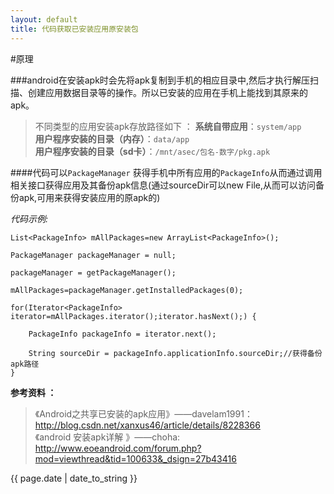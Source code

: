 ```yaml
---
layout: default
title: 代码获取已安装应用原安装包 
---  
```



#原理  
  

###android在安装apk时会先将apk复制到手机的相应目录中,然后才执行解压扫描、创建应用数据目录等的操作。所以已安装的应用在手机上能找到其原来的apk。  


>不同类型的应用安装apk存放路径如下 ：
>**系统自带应用**：`system/app`  
>**用户程序安装的目录（内存）**：`data/app`  
>**用户程序安装的目录（sd卡）**：`/mnt/asec/包名-数字/pkg.apk`  
  




####代码可以`PackageManager` 获得手机中所有应用的`PackageInfo`从而通过调用相关接口获得应用及其备份apk信息(通过sourceDir可以new File,从而可以访问备份apk,可用来获得安装应用的原apk的)   

*代码示例:*  

	List<PackageInfo> mAllPackages=new ArrayList<PackageInfo>();

	PackageManager packageManager = null;

	packageManager = getPackageManager();

	mAllPackages=packageManager.getInstalledPackages(0);

	for(Iterator<PackageInfo> iterator=mAllPackages.iterator();iterator.hasNext();) {

		PackageInfo packageInfo = iterator.next();

		String sourceDir = packageInfo.applicationInfo.sourceDir;//获得备份apk路径
	}	

**参考资料 ：**   

> 《Android之共享已安装的apk应用》——davelam1991：  
http://blog.csdn.net/xanxus46/article/details/8228366   
>《android 安装apk详解 》——choha:  
http://www.eoeandroid.com/forum.php?mod=viewthread&tid=100633&_dsign=27b43416   



<p>{{ page.date | date_to_string }}</p>
